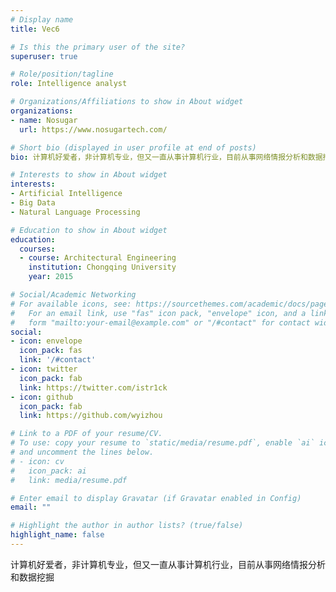 ```yaml
---
# Display name
title: Vec6

# Is this the primary user of the site?
superuser: true

# Role/position/tagline
role: Intelligence analyst

# Organizations/Affiliations to show in About widget
organizations:
- name: Nosugar
  url: https://www.nosugartech.com/

# Short bio (displayed in user profile at end of posts)
bio: 计算机好爱者，非计算机专业，但又一直从事计算机行业，目前从事网络情报分析和数据挖掘.

# Interests to show in About widget
interests:
- Artificial Intelligence
- Big Data
- Natural Language Processing

# Education to show in About widget
education:
  courses:
  - course: Architectural Engineering
    institution: Chongqing University
    year: 2015

# Social/Academic Networking
# For available icons, see: https://sourcethemes.com/academic/docs/page-builder/#icons
#   For an email link, use "fas" icon pack, "envelope" icon, and a link in the
#   form "mailto:your-email@example.com" or "/#contact" for contact widget.
social:
- icon: envelope
  icon_pack: fas
  link: '/#contact'
- icon: twitter
  icon_pack: fab
  link: https://twitter.com/istr1ck
- icon: github
  icon_pack: fab
  link: https://github.com/wyizhou

# Link to a PDF of your resume/CV.
# To use: copy your resume to `static/media/resume.pdf`, enable `ai` icons in `params.toml`, 
# and uncomment the lines below.
# - icon: cv
#   icon_pack: ai
#   link: media/resume.pdf

# Enter email to display Gravatar (if Gravatar enabled in Config)
email: ""

# Highlight the author in author lists? (true/false)
highlight_name: false
---
```


计算机好爱者，非计算机专业，但又一直从事计算机行业，目前从事网络情报分析和数据挖掘


